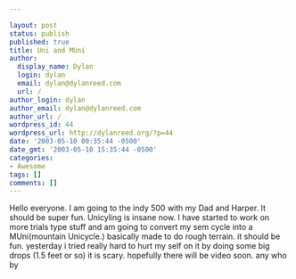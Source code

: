 ```yaml
---

layout: post
status: publish
published: true
title: Uni and MUni
author:
  display_name: Dylan
  login: dylan
  email: dylan@dylanreed.com
  url: /
author_login: dylan
author_email: dylan@dylanreed.com
author_url: /
wordpress_id: 44
wordpress_url: http://dylanreed.org/?p=44
date: '2003-05-10 09:35:44 -0500'
date_gmt: '2003-05-10 15:35:44 -0500'
categories:
- Awesome
tags: []
comments: []
---
```


Hello everyone. I am going to the indy 500 with my Dad and Harper. It should be super fun. Unicyling is insane now. I have started to work on more trials type stuff and am going to convert my sem cycle into a MUni(mountain Unicycle.) basically made to do rough terrain. it should be fun. yesterday i tried really hard to hurt my self on it by doing some big drops (1.5 feet or so) it is scary. hopefully there will be video soon. any who by
